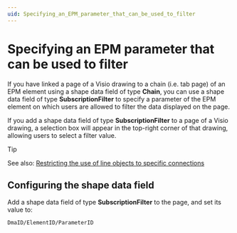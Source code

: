 ```yaml
---
uid: Specifying_an_EPM_parameter_that_can_be_used_to_filter
---
```


# Specifying an EPM parameter that can be used to filter

If you have linked a page of a Visio drawing to a chain (i.e. tab page) of an EPM element using a shape data field of type **Chain**, you can use a shape data field of type **SubscriptionFilter** to specify a parameter of the EPM element on which users are allowed to filter the data displayed on the page.

If you add a shape data field of type **SubscriptionFilter** to a page of a Visio drawing, a selection box will appear in the top-right corner of that drawing, allowing users to select a filter value.

> [!TIP]
> See also:
> [Restricting the use of line objects to specific connections](xref:Restricting_the_use_of_line_objects_to_specific_connections)

## Configuring the shape data field

Add a shape data field of type **SubscriptionFilter** to the page, and set its value to:

```txt
DmaID/ElementID/ParameterID
```
